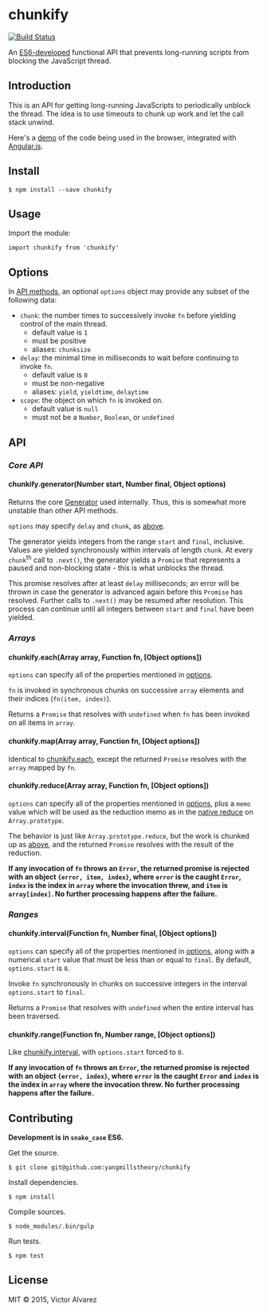 # chunkify

[![Build Status](https://travis-ci.org/yangmillstheory/chunkify.svg?branch=master)](https://travis-ci.org/yangmillstheory/chunkify)

An [ES6-developed](http://babeljs.io/) functional API that prevents long-running scripts from blocking the JavaScript thread.
 
## Introduction

This is an API for getting long-running JavaScripts to periodically unblock the thread. The idea is to use timeouts to chunk up work and let the call stack unwind. 

Here's a [demo](http://yangmillstheory.github.io/chunkify/) of the code being used in the browser, integrated with [Angular.js](https://angularjs.org/). 
 
## Install

    $ npm install --save chunkify
    
## Usage

Import the module:

    import chunkify from 'chunkify'
    
## <a name='options'>Options

In [API methods](#api), an optional `options` object may provide any subset of the following data:

* `chunk`: the number times to successively invoke `fn` before yielding control of the main thread. 
    * default value is `1`
    * must be positive
    * aliases: `chunksize`
* `delay`: the minimal time in milliseconds to wait before continuing to invoke `fn`.
    * default value is `0`
    * must be non-negative
    * aliases: `yield`, `yieldtime`, `delaytime`
* `scope`: the object on which `fn` is invoked on.  
    * default value is `null`
    * must not be a `Number`, `Boolean`, or `undefined`

## <a name='api'>API

### ***Core API***

#### chunkify.generator(Number start, Number final, Object options)</a>

Returns the core [Generator](https://developer.mozilla.org/en-US/docs/Web/JavaScript/Reference/Statements/function*) used internally. Thus, this is somewhat more unstable than other API methods.
 
`options` may specify `delay` and `chunk`, as [above](#options).
 
The generator yields integers from the range `start` and `final`, inclusive. Values are yielded synchronously within intervals of length `chunk`. At every `chunk`<sup>th</sup> call to `.next()`, the generator yields a `Promise` that represents a paused and non-blocking state - this is what unblocks the thread. 

This promise resolves after at least `delay` milliseconds; an error will be thrown in case the generator is advanced again before this `Promise` has resolved. Further calls to `.next()` may be resumed after resolution. This process can continue until all integers between `start` and `final` have been yielded.

### ***Arrays***

#### <a name='each'>chunkify.each(Array array, Function fn, [Object options])</a>

`options` can specify all of the properties mentioned in [options](#options).

`fn` is invoked in synchronous chunks on successive `array` elements and their indices (`fn(item, index)`).  
   
Returns a `Promise` that resolves with `undefined` when `fn` has been invoked on all items in `array`.

#### chunkify.map(Array array, Function fn, [Object options])
 
Identical to [chunkify.each](#each), except the returned `Promise` resolves with the `array` mapped by `fn`.

#### chunkify.reduce(Array array, Function fn, [Object options])

`options` can specify all of the properties mentioned in [options](#options), plus a `memo` value which will be used as the reduction memo as in the [native reduce](https://developer.mozilla.org/en-US/docs/Web/JavaScript/Reference/Global_Objects/Array/Reduce) on `Array.prototype`.
 
The behavior is just like `Array.prototype.reduce`, but the work is chunked up as [above](#each), and the returned `Promise` resolves with the result of the reduction.

**If any invocation of `fn` throws an `Error`, the returned promise is rejected with an object `{error, item, index}`, where `error` is the caught `Error`, `index` is the index in `array` where the invocation threw, and `item` is `array[index]`. No further processing happens after the failure.**

### ***Ranges***

#### <a name='interval'>chunkify.interval(Function fn, Number final, [Object options])</a>

`options` can specify all of the properties mentioned in [options](#options), along with a numerical `start` value that must be less than or equal to `final`. By default, `options.start` is `0`.

Invoke `fn` synchronously in chunks on successive integers in the interval `options.start` to `final`.  

Returns a `Promise` that resolves with `undefined` when the entire interval has been traversed.  

#### chunkify.range(Function fn, Number range, [Object options])

Like [chunkify.interval](#interval), with `options.start` forced to `0`. 
 
**If any invocation of `fn` throws an `Error`, the returned promise is rejected with an object `{error, index}`, where `error` is the caught `Error` and `index` is the index in `array` where the invocation threw. No further processing happens after the failure.**

## Contributing

**Development is in `snake_case` ES6.**

Get the source.

    $ git clone git@github.com:yangmillstheory/chunkify

Install dependencies.
    
    $ npm install
    
Compile sources.

    $ node_modules/.bin/gulp
    
Run tests.

    $ npm test

## License

MIT © 2015, Victor Alvarez